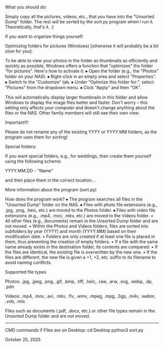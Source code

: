 What you should do:

Simply copy all the pictures, videos, etc., that you have into the "Unsorted Dump" folder. The rest will be sorted by the sort.py program when I run it.
Theoretically, that's it. :)



If you want to organize things yourself:


Optimizing folders for pictures (Windows) [otherwise it will probably be a bit slow for you]:

To be able to view your photos in the folder as thumbnails as efficiently and quickly as possible, Windows offers a function that "optimizes" the folder "for pictures". Here's how to activate it:
⦁ Open the folder (e.g., the "Photos" folder on your NAS).
⦁ Right-click in an empty area and select "Properties".
⦁ Switch to the "Customize" tab.
⦁ Under "Optimize this folder for:", select "Pictures" from the dropdown menu.
⦁ Click "Apply" and then "OK".

This will automatically display larger thumbnails in this folder and allow Windows to display the image files better and faster. Don't worry – this setting only affects your computer and doesn't change anything about the files or the NAS. Other family members will still see their own view.



Important!!!

Please do not rename any of the existing YYYY or YYYY.MM folders, as the program uses them for sorting!



Special folders:

If you want special folders, e.g., for weddings, then create them yourself using the following scheme:

YYYY.MM.DD - "Name"

and then place them in the correct location...



More information about the program (sort.py)

How does the program work?
⦁ The program searches all files in the "Unsorted Dump" folder on the NAS.
⦁ Files with photo file extensions (e.g., .jpg, .png, .heic, etc.) are moved to the Photos folder.
⦁ Files with video file extensions (e.g., .mp4, .mov, .mkv, etc.) are moved to the Videos folder. • All other files (e.g., documents) remain in the Unsorted Dump folder and are not moved.
• Within the Photos and Videos folders, files are sorted into subfolders by year (YYYY) and month (YYYY.MM) based on their modification date.
• Folders are only created if at least one file is placed in them, thus preventing the creation of empty folders.
• If a file with the same name already exists in the destination folder, its contents are compared:
• If the files are identical, the existing file is overwritten by the new one.
• If the files are different, the new file is given a +1, +2, etc. suffix to its filename to avoid naming conflicts.



Supported file types

Photos:
.jpg, .jpeg, .png, .gif, .bmp, .tiff, .heic, .raw, .arw, .svg, .webp, .dp, .pdn

Videos:
.mp4, .mov, .avi, .mkv, .flv, .wmv, .mpeg, .mpg, .3gp, .m4v, .webm, .vob, .mts


Files such as documents (.pdf, .docx, etc.) or other file types remain in the Unsorted Dump folder and are not moved.






__________________________________________________
CMD commands if Files are on Desktop:
cd Desktop
python3 sort.py

October 25, 2025
